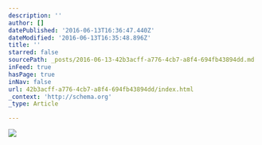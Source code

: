 ```yaml
---
description: ''
author: []
datePublished: '2016-06-13T16:36:47.440Z'
dateModified: '2016-06-13T16:35:48.896Z'
title: ''
starred: false
sourcePath: _posts/2016-06-13-42b3acff-a776-4cb7-a8f4-694fb43894dd.md
inFeed: true
hasPage: true
inNav: false
url: 42b3acff-a776-4cb7-a8f4-694fb43894dd/index.html
_context: 'http://schema.org'
_type: Article

---
```

![](https://the-grid-user-content.s3-us-west-2.amazonaws.com/b2393155-53d8-471b-bbe8-f79fce265579.jpg)